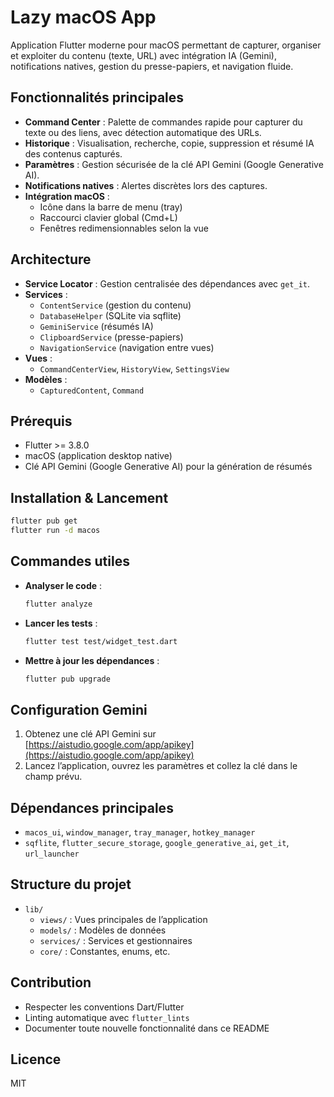 # Lazy macOS App

Application Flutter moderne pour macOS permettant de capturer, organiser et exploiter du contenu (texte, URL) avec intégration IA (Gemini), notifications natives, gestion du presse-papiers, et navigation fluide.

## Fonctionnalités principales

- **Command Center** : Palette de commandes rapide pour capturer du texte ou des liens, avec détection automatique des URLs.
- **Historique** : Visualisation, recherche, copie, suppression et résumé IA des contenus capturés.
- **Paramètres** : Gestion sécurisée de la clé API Gemini (Google Generative AI).
- **Notifications natives** : Alertes discrètes lors des captures.
- **Intégration macOS** :
  - Icône dans la barre de menu (tray)
  - Raccourci clavier global (Cmd+L)
  - Fenêtres redimensionnables selon la vue

## Architecture

- **Service Locator** : Gestion centralisée des dépendances avec `get_it`.
- **Services** :
  - `ContentService` (gestion du contenu)
  - `DatabaseHelper` (SQLite via sqflite)
  - `GeminiService` (résumés IA)
  - `ClipboardService` (presse-papiers)
  - `NavigationService` (navigation entre vues)
- **Vues** :
  - `CommandCenterView`, `HistoryView`, `SettingsView`
- **Modèles** :
  - `CapturedContent`, `Command`

## Prérequis

- Flutter >= 3.8.0
- macOS (application desktop native)
- Clé API Gemini (Google Generative AI) pour la génération de résumés

## Installation & Lancement

```sh
flutter pub get
flutter run -d macos
```

## Commandes utiles

- **Analyser le code** :

  ```sh
  flutter analyze
  ```

- **Lancer les tests** :

  ```sh
  flutter test test/widget_test.dart
  ```

- **Mettre à jour les dépendances** :

  ```sh
  flutter pub upgrade
  ```

## Configuration Gemini

1. Obtenez une clé API Gemini sur [https://aistudio.google.com/app/apikey](https://aistudio.google.com/app/apikey)
2. Lancez l’application, ouvrez les paramètres et collez la clé dans le champ prévu.

## Dépendances principales

- `macos_ui`, `window_manager`, `tray_manager`, `hotkey_manager`
- `sqflite`, `flutter_secure_storage`, `google_generative_ai`, `get_it`, `url_launcher`

## Structure du projet

- `lib/`
  - `views/` : Vues principales de l’application
  - `models/` : Modèles de données
  - `services/` : Services et gestionnaires
  - `core/` : Constantes, enums, etc.

## Contribution

- Respecter les conventions Dart/Flutter
- Linting automatique avec `flutter_lints`
- Documenter toute nouvelle fonctionnalité dans ce README

## Licence

MIT
